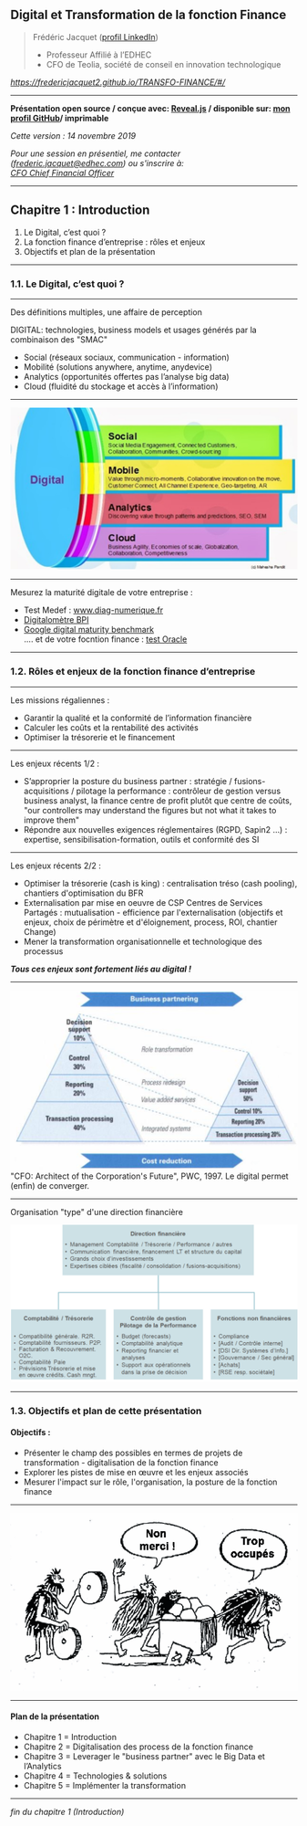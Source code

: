 ## Digital et Transformation de la fonction Finance  

> Frédéric Jacquet ([profil LinkedIn](https://www.linkedin.com/in/fr%C3%A9d%C3%A9ric-jacquet-87a21956/))   
> - Professeur Affilié à l’EDHEC    
> - CFO de Teolia, société de conseil en innovation technologique     

*https://fredericjacquet2.github.io/TRANSFO-FINANCE/#/*

---

**Présentation open source / conçue avec: [Reveal.js](https://revealjs.com/#/) / disponible sur: [mon profil GitHub](https://github.com/fredericjacquet2)/ imprimable**     

*Cette version : 14 novembre 2019*

*Pour une session en présentiel, me contacter (frederic.jacquet@edhec.com) ou s'inscrire à:*    
*[CFO Chief Financial Officer](http://www.lesechos-formation.fr/catalogue/formations-metiers/finance-gestion/cfo-chief-financial-officer.html#programme)*

---

## Chapitre 1 : Introduction

1. Le Digital, c’est quoi ?
2. La fonction finance d’entreprise : rôles et enjeux    
3. Objectifs et plan de la présentation 

----

### 1.1. Le Digital, c’est quoi ?

----

Des définitions multiples, une affaire de perception   

DIGITAL: technologies, business models et usages générés par la combinaison des "SMAC"   

  -	Social (réseaux sociaux, communication - information) 
  -	Mobilité (solutions anywhere, anytime, anydevice)
  -	Analytics (opportunités offertes pas l’analyse big data)
  -	Cloud (fluidité du stockage et accès à l’information)  

----

<img src="images/smac.png" style="background:none; border:none; box-shadow:none;"/>

----

Mesurez la maturité digitale de votre entreprise :       

- Test Medef : www.diag-numerique.fr    
- [Digitalomètre BPI](https://www.bpifrance.fr/A-la-une/Dossiers/Bpifrance-accompagne-la-transformation-digitale-des-entreprises/Evaluez-votre-maturite-digitale-avec-le-Digitalometre-!-39136)     
- [Google digital maturity benchmark](https://digitalmaturitybenchmark.withgoogle.com/en/advertisers/)    
.... et de votre focntion finance : [test Oracle](https://valuenavigator.oracle.com/resources/VNAssessment/index.html?root=assmntQns&assmnt=AT00000001)      

----


### 1.2. Rôles et enjeux de la fonction finance d’entreprise   

----

Les missions régaliennes : 
- Garantir la qualité et la conformité de l’information financière     
- Calculer les coûts et la rentabilité des activités    
- Optimiser la trésorerie et le financement   

----

Les enjeux récents 1/2 :
- S’approprier la posture du business partner : stratégie / fusions-acquisitions / pilotage la performance : contrôleur de gestion versus business analyst, la finance centre de profit plutôt que centre de coûts, "our controllers may understand the figures but not what it takes to improve them"          
- Répondre aux nouvelles exigences réglementaires (RGPD, Sapin2 …) : expertise, sensibilisation-formation, outils et conformité des SI      


----

Les enjeux récents 2/2 :
- Optimiser la trésorerie (cash is king) : centralisation tréso (cash pooling), chantiers d'optimisation du BFR           
- Externalisation par mise en oeuvre de CSP Centres de Services Partagés : mutualisation - efficience par l'externalisation (objectifs et enjeux, choix de périmètre et d'éloignement, process, ROI, chantier Change)         
- Mener la transformation organisationnelle et technologique des processus     

***Tous ces enjeux sont fortement liés au digital !***   

----

<img src="images/pwc TF.png" style="background:none; border:none; box-shadow:none;"/>      
"CFO: Architect of the Corporation's Future", PWC, 1997. Le digital permet (enfin) de converger.

----

Organisation "type" d'une direction financière     

<img src="images/ORGAFIN2.png" style="background:none; border:none; box-shadow:none;"/>

----

### 1.3. Objectifs et plan de cette présentation

#### Objectifs :     
- Présenter le champ des possibles en termes de projets de transformation - digitalisation de la fonction finance      
- Explorer les pistes de mise en œuvre et les enjeux associés           
- Mesurer l'impact sur le rôle, l'organisation, la posture de la fonction finance   

----

<img src="images/trop occupes.png" style="background:none; border:none; box-shadow:none;"/>

----

#### Plan de la présentation        
- Chapitre 1 = Introduction
- Chapitre 2 = Digitalisation des process de la fonction finance 
- Chapitre 3 = Leverager le "business partner" avec le Big Data et l’Analytics
- Chapitre 4 = Technologies & solutions
- Chapitre 5 = Implémenter la transformation

----

*fin du chapitre 1 (Introduction)*
